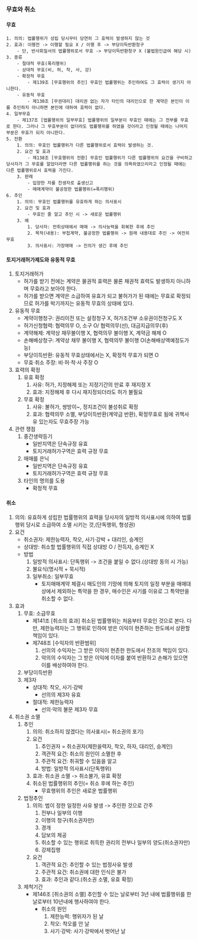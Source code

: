 ### 무효와 취소
#### 무효
    1. 의의: 법률행위가 성립 당시무터 당연히 그 효력이 발생하지 않는 것
    2. 효과: 이행전 -> 이행할 필요 X / 이행 후 -> 부당이득반환청구
        - 단, 반사회질서의 법률행위로서 무효 -> 부당이득반환청구 X (불법원인급여 해당 시)
    3. 종류
        - 절대적 무효(폭리행위)
        - 상대적 무효(비, 허, 착, 사, 강)
        - 확정적 무효
            - 제139조 [무효행위의 추인] 무효인 법률행위는 추인하여도 그 효력이 생기지 아니한다.
        - 유동적 무효
            - 제130조 [무권대리] 대리권 없는 자가 타인의 대리인으로 한 계약은 본인이 이를 추인하지 아니하면 본인에 대하여 효력이 없다.
    4. 일부무효
        - 제137조 [법률행위의 일부무효] 법률행위의 일부분이 무효인 때에는 그 전부를 무효로 한다. 그러나 그 무효부분이 없더라도 법률행위를 하였을 것이라고 인정될 때에는 나머지 부분은 무효가 되지 아니한다.
    5. 전환
        1. 의의: 무효인 법률행위가 다른 법률행위로서 효력이 발생하는 것.
        2. 요건 및 효과
            - 제138조 [무효행위의 전환] 무효인 법률행위가 다른 법률행위의 요건을 구비하고 당사자가 그 무효를 알았더라면 다른 법률행위를 하는 것을 의욕하였으리라고 인정될 때에는 다른 법률행위로서 효력을 가진다.
        3. 판례
            - 입양한 자를 친생자로 출생신고
            - 매매계약이 불공정한 법률행위(=폭리행위)
    6. 추인
        1. 의의: 무효인 법률행위를 유효하게 하는 의사표시
        2. 요건 및 효과
            - 무효인 줄 알고 추인 시 -> 새로운 법률행위
        3. 예
            1. 당사자: 만취상태에서 매매 -> 의사능력을 회복한 후에 추인
            2. 목적(내용): 부첩계약, 불공정한 법률행위 -> 원래 내용대로 추인 -> 여전히 무효
            3. 의사표시: 가장매매 -> 진의가 생긴 후에 추인
#### 토지거래허가제도와 유동적 무효
1. 토지거래허가
    - 허가를 받기 전에는 계약은 물권적 효력은 물론 채권적 효력도 발생하지 아니하며 무효라고 보아야 한다.
    - 허가를 받으면 계약은 소급하여 유효가 되고 불허가가 된 때에는 무효로 확정되므로 허가를 박기까지는 유동적 무효의 상태에 있다.
2. 유동적 무효
    - 계약이행청구: 권리이전 또는 설정청구 X, 허가조건부 소유권이전청구도 X
    - 허가신청협력: 협력의무 O, 소구 O/ 협력의무(선), 대금지급의무(후)
    - 계약해제: 계약상 채무불이행 X, 협력의무 불이행 X, 계약금 해제 O
    - 손해배상청구: 계약상 채무 불이행 X, 협력의무 불이행 O(손해배상액예정도가능)
    - 부당이득반환: 유동적 무효상태에서는 X, 확정적 무효가 되면 O
    - 무효·취소 주장: 비·허·착·사 주장 O
3. 효력의 확정
    1. 유효 확정
        1. 사유: 허가, 지정해제 또는 지정기간의 만료 후 재지정 X
        2. 효과: 지정해제 후 다시 재지정되더라도 허가 불필요
    2. 무효 확정
        1. 사유: 불허가, 쌍방이~, 정지조건이 불성취로 확정
        2. 효과: 협력의무 소멸, 부당이득반환(계약금 반환), 확정무효로 됨에 귀책사유 있는자도 무효주장 가능
4. 관련 쟁점
    1. 중간생략등기
        - 일반지역은 단속규정 유효
        - 토지거래허가구역은 효력 규정 무효
    2. 매매를 은닉
        - 일반지역은 단속규정 유효
        - 토지거래허가구역은 효력 규정 무효
    3. 타인의 명의를 도용
        - 확정적 무효
#### 취소
1. 의의: 유효하게 성립한 법률행위의 효력을 당사자의 일방적 의사표시에 의하여 법률행위 당시로 소급하여 소멸 시키는 것,(단독행위, 형성권)
2. 요건
    - 취소권자: 제한능력자, 착오, 사기·강박 + 대리인, 승계인
    - 상대방: 취소할 법률행위의 직접 상대방 O / 전득자, 승계인 X
    - 방법
        1. 일방적 의사표시: 단독행위 -> 조건을 붙일 수 없다.(상대방 동의 시 가능)
        2. 불요식(명시적 + 묵시적)
        3. 일부취소: 일부무효
            - 토지매매계약 체결시 매도인의 기망에 의해 토지의 일정 부분을 매매대상에서 제외하는 특약을 한 경우, 매수인은 사기를 이유로 그 특약만을 취소할 수 없다.
3. 효과
    1. 무효: 소급무효
        - 제141조 [취소의 효과] 취소된 법률행위는 처음부터 무효인 것으로 본다. 다만, 제한능력자는 그 행위로 인하여 받은 이익이 현존하는 한도에서 상환할 책임이 있다.
        - 제748조 [수익자의 반환범위]
            1. 선의의 수익자는 그 받은 이익이 현존한 한도에서 전조의 책임이 있다.
            2. 악의의 수익자는 그 받은 이익에 이자를 붙여 반환하고 손해가 있으면 이를 배상하여야 한다.
    2. 부당이득반환
    3. 제3자
        - 상대적: 착오, 사기·강박
            - 선의의 제3자 유효
        - 절대적: 제한능력자
            - 선의·악의 불문 제3자 무효
4. 취소권 소멸
    1. 추인
        1. 의의: 취소하지 않겠다는 의사표시(= 취소권의 포기)
        2. 요건
            1. 추인권자 = 취소권자(제한을력자, 착오, 하자, 대리인, 승계인)
            2. 객관적 요건: 취소의 원인이 소멸한 후
            3. 주관적 요건: 취궈할 수 있음을 알고
            4. 방법: 일방적 의사표시(단독행위)
        3. 효과: 취소권 소멸 -> 취소불가, 유효 확정
        4. 취소된 법률행위의 추인(= 취소 후에 하는 추인)
            - 무효행위의 추인은 새로운 법률행위
    2. 법정추인
        1. 의의: 법이 정한 일정한 사유 발생 -> 추인한 것으로 간주
            1. 전부나 일부의 이행
            2. 이행의 청구(취소권자만)
            3. 경개
            4. 담보의 제공
            5. 취소할 수 있는 행위로 취득한 권리의 전부나 일부의 양도(취소권자만)
            6. 강제집행
        2. 요건
            1. 객관적 요건: 추인할 수 있는 법정사유 발생 
            2. 주관적 요건: 취소권에 대한 인식은 불가
            3. 효과: 추인과 같다.(취소권 소멸, 유효 확정)
    3. 제척기간
        - 제146조 [취소권의 소멸] 추인할 수 있는 날로부터 3년 내에 법률행위를 한 날로부터 10년내에 행사하여야 한다.
            - 취소의 원인
                1. 제한능력: 행위자가 된 날
                2. 착오: 착오를 안 날
                3. 사기·강박: 사기·강박에서 벗어난 날